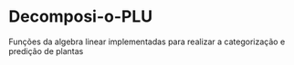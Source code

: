 # Decomposi-o-PLU
Funções da algebra linear implementadas para realizar a categorização e predição de plantas
